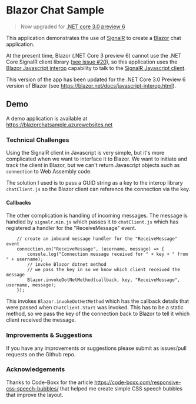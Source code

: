 # Blazor Chat Sample

> Now upgraded for [.NET core 3.0 preview 6](https://devblogs.microsoft.com/aspnet/asp-net-core-and-blazor-updates-in-net-core-3-0-preview-6/)

This application demonstrates the use of [SignalR](https://www.asp.net/signalr) 
to create a [Blazor](https://blazor.net/) chat application.

At the present time, Blazor (.NET Core 3 preview 6) cannot use the .NET Core SignalR client library 
([see issue #20](https://github.com/aspnet/Blazor/issues/20)), so this application uses the 
[Blazor Javascript interop](https://docs.microsoft.com/en-us/aspnet/core/blazor/javascript-interop?view=aspnetcore-3.0)
capability to talk to the [SignalR Javascript client](https://docs.microsoft.com/en-us/aspnet/core/signalr/javascript-client?view=aspnetcore-2.2).
        
This version of the app has been updated for the .NET Core 3.0 Preview 6 version of Blazor
(see https://blazor.net/docs/javascript-interop.html). 

## Demo

A demo application is available at https://blazorchatsample.azurewebsites.net 

### Technical Challenges 

Using the SignalR client in Javascript is very simple, but it's more complicated when we want to 
interface it to Blazor. We want to initiate and track the client in Blazor, but we can't return 
Javascript objects such as `connection` to Web Assembly code.

The solution I used is to pass a GUID string as a key to the interop library `chatClient.js` so 
the Blazor client can reference the connection via the key.

#### Callbacks

The other complication is handling of incoming messages. The message is handled by `signalr.min.js`
which passes it to `chatClient.js` which has registered a handler for the "ReceiveMessage" event.
```
    // create an inbound message handler for the "ReceiveMessage" event
    connection.on("ReceiveMessage", (username, message) => {
        console.log("Connection message received for " + key + " from " + username);
        // invoke Blazor dotnet method 
        // we pass the key in so we know which client received the message
        Blazor.invokeDotNetMethod(callback, key, "ReceiveMessage", username, message);
    });
```
This invokes `Blazor.invokeDotNetMethod` which has the callback details that were passed 
when `ChatClient.Start` was invoked. This has to be a static method, so we pass the key of
the connection back to Blazor to tell it which client received the message.

### Improvements & Suggestions

If you have any improvements or suggestions please submit as issues/pull requests on the Github repo.

### Acknowledgements

Thanks to Code-Boxx for the article https://code-boxx.com/responsive-css-speech-bubbles/ 
that helped me create simple CSS speech bubbles that improve the layout.
